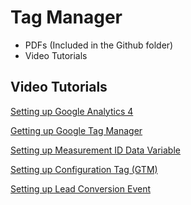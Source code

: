 # Tag Manager 
- PDFs (Included in the Github folder)
- Video Tutorials

## Video Tutorials
[Setting up Google Analytics 4](https://cdn.treehouseinternetgroup.com/cms_images/687/01-Setup-GA4.mp4)

[Getting up Google Tag Manager](https://cdn.treehouseinternetgroup.com/cms_images/687/02-Setup-GTM-Portal.mp4)

[Setting up Measurement ID Data Variable](https://cdn.treehouseinternetgroup.com/cms_images/687/03-Setup-Measurement-ID.mp4)

[Setting up Configuration Tag (GTM)](https://cdn.treehouseinternetgroup.com/cms_images/687/04-Setup-Config-Tag.mp4)

[Setting up Lead Conversion Event](https://cdn.treehouseinternetgroup.com/cms_images/687/05-Setup-Leads-Event.mp4)
